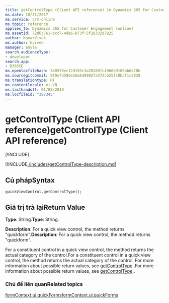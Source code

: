 ```yaml
---
title: getControlType (Client API reference) in Dynamics 365 for Customer Engagement| MicrosoftDocs
ms.date: 10/31/2017
ms.service: crm-online
ms.topic: reference
applies_to: Dynamics 365 for Customer Engagement (online)
ms.assetid: 72d6c761-bcc7-4de6-b73f-5f2833297825
author: KumarVivek
ms.author: kvivek
manager: amyla
search.audienceType:
- developer
search.app:
- D365CE
ms.openlocfilehash: 3489f8ec12d193c3a20289fc4966e9189ab6e78b
ms.sourcegitcommit: 9f0efd59de16a6d9902fa372cb25fc0baf1c2838
ms.translationtype: HT
ms.contentlocale: vi-VN
ms.lasthandoff: 01/08/2019
ms.locfileid: "387345"
---
```

# <a name="getcontroltype-client-api-reference"></a><span data-ttu-id="93e4a-102">getControlType (Client API reference)</span><span class="sxs-lookup"><span data-stu-id="93e4a-102">getControlType (Client API reference)</span></span>

[!INCLUDE[](../../../../includes/cc_applies_to_update_9_0_0.md)]

[!INCLUDE[./includes/getControlType-description.md](./includes/getControlType-description.md)]

## <a name="syntax"></a><span data-ttu-id="93e4a-103">Cú pháp</span><span class="sxs-lookup"><span data-stu-id="93e4a-103">Syntax</span></span>

`quickViewControl.getControlType();`

## <a name="return-value"></a><span data-ttu-id="93e4a-104">Giá trị trả lại</span><span class="sxs-lookup"><span data-stu-id="93e4a-104">Return Value</span></span>

<span data-ttu-id="93e4a-105">**Type**: String.</span><span class="sxs-lookup"><span data-stu-id="93e4a-105">**Type**: String.</span></span>

<span data-ttu-id="93e4a-106">**Description**: For a quick view control, the method returns "quickform".</span><span class="sxs-lookup"><span data-stu-id="93e4a-106">**Description**: For a quick view control, the method returns "quickform".</span></span> 

<span data-ttu-id="93e4a-107">For a constituent control in a quick view control, the method returns the actual category of the control.</span><span class="sxs-lookup"><span data-stu-id="93e4a-107">For a constituent control in a quick view control, the method returns the actual category of the control.</span></span> <span data-ttu-id="93e4a-108">For more information about possible return values, see [getControlType](../controls/getControlType.md)..</span><span class="sxs-lookup"><span data-stu-id="93e4a-108">For more information about possible return values, see [getControlType](../controls/getControlType.md)..</span></span>

### <a name="related-topics"></a><span data-ttu-id="93e4a-109">Chủ đề liên quan</span><span class="sxs-lookup"><span data-stu-id="93e4a-109">Related topics</span></span>

[<span data-ttu-id="93e4a-110">formContext.ui.quickForms</span><span class="sxs-lookup"><span data-stu-id="93e4a-110">formContext.ui.quickForms</span></span>](../formContext-ui-quickForms.md)
